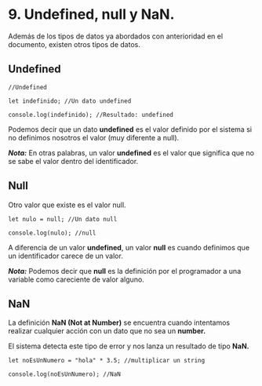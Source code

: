 
# 9.  Undefined, null y NaN.

Además de los tipos de datos ya abordados con anterioridad en el documento, existen otros tipos de datos.

## Undefined

~~~
//Undefined

let indefinido; //Un dato undefined

console.log(indefinido); //Resultado: undefined
~~~

Podemos decir que un dato **undefined** es el valor definido por el sistema si no definimos nosotros el valor (muy diferente a null).

**_Nota:_** En otras palabras, un valor **undefined** es el valor que significa que no se sabe el valor dentro del identificador.

## Null

Otro valor que existe es el valor null.

~~~
let nulo = null; //Un dato null

console.log(nulo); //null
~~~

A diferencia de un valor **undefined**, un valor **null** es cuando definimos que un identificador carece de un valor.

**_Nota:_** Podemos decir que **null** es la definición por el programador a una variable como careciente de valor alguno.

## NaN

La definición **NaN (Not at Number)** se encuentra cuando intentamos realizar cualquier acción con un dato que no sea un **number.**

El sistema detecta este tipo de error y nos lanza un resultado de tipo **NaN.**

~~~
let noEsUnNumero = "hola" * 3.5; //multiplicar un string

console.log(noEsUnNumero); //NaN
~~~